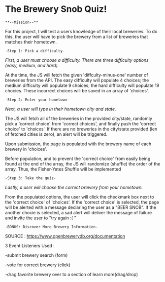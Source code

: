  #  The Brewery Snob Quiz!

    **--Mission--**
For this project, I will test a users knowledge of their local breweries. To do this, the user will have to pick the brewery from a list of breweries that matches their hometown. 


    -Step 1: Pick a difficulty-

*First, a user must choose a difficulty. There are three difficulty options (easy, medium, and hard).*

At the time, the JS will fetch the given 'diffculty-minus-one' number of breweries from the API. The easy difficulty will populate 4 choices; the medium difficulty will populate 9 choices; the hard difficulty will populate 19 chocies. These incorrect choices will be saved in an array of 'choices'.


    -Step 2: Enter your hometown-

*Next, a user will type in their hometown city and state.*

The JS will fetch all of the breweries in the provided city/state, randomly pick a 'correct choice' from 'correct choices', and finally push the 'correct choice' to 'choices'. If there are no breweries in the city/state provided (len of fetched cities is zero), an alert will be triggered.

Upon submission, the page is populated with the brewery name of each brewery in 'choices'.

Before population, and to prevent the 'correct choice' from easily being found at the end of the array, the JS will randomize (shuffle) the order of the array. Thus, the Fisher-Yates Shuffle will be implemented


    -Step 3: Take the quiz-

*Lastly, a user will choose the correct brewery from your hometown.*

From the populated options, the user will click the checkmark box next to the 'correct choice' of 'choices'. If the 'correct choice' is selected, the page will be alerted with a message declaring the user as a "BEER SNOB". If the another chocie is selected, a sad alert will deliver the message of failure and invite the user to "try again :( "


    -BONUS: Discover More Brewery Information-





SOURCE :
https://www.openbrewerydb.org/documentation

3 Event Listeners Used :

-submit brewery search (form)

-vote for correct brewery (click)

-drag favorite brewery over to a section of learn more(drag/drop)